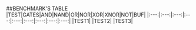 ##BENCHMARK'S TABLE
|TEST|GATES|AND|NAND|OR|NOR|XOR|XNOR|NOT|BUF|
|:---:|:---:|:---:|:---:|:---:|:---:|:---:|:---:|:---:|
|TEST1|
|TEST2|
|TEST3|


